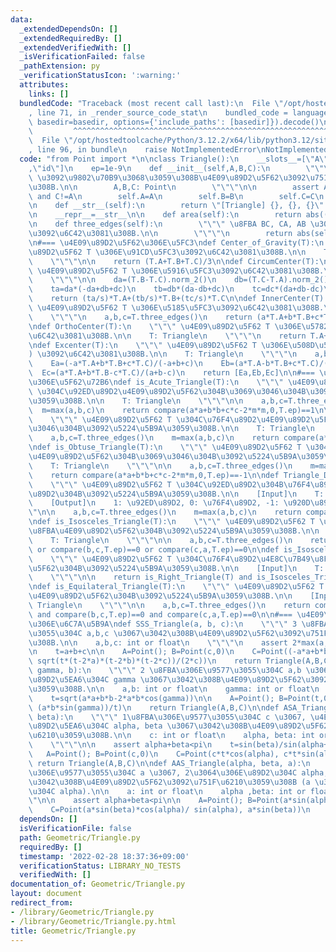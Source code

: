 ```yaml
---
data:
  _extendedDependsOn: []
  _extendedRequiredBy: []
  _extendedVerifiedWith: []
  _isVerificationFailed: false
  _pathExtension: py
  _verificationStatusIcon: ':warning:'
  attributes:
    links: []
  bundledCode: "Traceback (most recent call last):\n  File \"/opt/hostedtoolcache/Python/3.12.2/x64/lib/python3.12/site-packages/onlinejudge_verify/documentation/build.py\"\
    , line 71, in _render_source_code_stat\n    bundled_code = language.bundle(stat.path,\
    \ basedir=basedir, options={'include_paths': [basedir]}).decode()\n          \
    \         ^^^^^^^^^^^^^^^^^^^^^^^^^^^^^^^^^^^^^^^^^^^^^^^^^^^^^^^^^^^^^^^^^^^^^^^^^^^^^^^^^\n\
    \  File \"/opt/hostedtoolcache/Python/3.12.2/x64/lib/python3.12/site-packages/onlinejudge_verify/languages/python.py\"\
    , line 96, in bundle\n    raise NotImplementedError\nNotImplementedError\n"
  code: "from Point import *\n\nclass Triangle():\n    __slots__=[\"A\",\"B\",\"C\"\
    ,\"id\"]\n    ep=1e-9\n    def __init__(self,A,B,C):\n        \"\"\" 3\u70B9 A,B,C\
    \ \u3092\u9802\u70B9\u3068\u3059\u308B\u4E09\u89D2\u5F62\u3092\u751F\u6210\u3059\
    \u308B.\n\n        A,B,C: Point\n        \"\"\"\n\n        assert A!=B and B!=C\
    \ and C!=A\n        self.A=A\n        self.B=B\n        self.C=C\n        self.id=6\n\
    \n    def __str__(self):\n        return \"[Triangle] {}, {}, {}\".format(self.A,self.B,self.C)\n\
    \n    __repr__=__str__\n\n    def area(self):\n        return abs((self.B-self.A).det(self.C-self.A)/2)\n\
    \n    def three_edges(self):\n        \"\"\" \u8FBA BC, CA, AB \u306E\u9577\u3055\
    \u3092\u6C42\u3081\u308B.\n\n        \"\"\"\n        return abs(self.B-self.C),abs(self.C-self.A),abs(self.A-self.B)\n\
    \n#=== \u4E09\u89D2\u5F62\u306E\u5FC3\ndef Center_of_Gravity(T):\n    \"\"\" \u4E09\
    \u89D2\u5F62 T \u306E\u91CD\u5FC3\u3092\u6C42\u3081\u308B.\n\n    T: Triangle\n\
    \    \"\"\"\n\n    return (T.A+T.B+T.C)/3\n\ndef CircumCenter(T):\n    \"\"\"\
    \ \u4E09\u89D2\u5F62 T \u306E\u5916\u5FC3\u3092\u6C42\u3081\u308B.\n\n    T: Triangle\n\
    \    \"\"\"\n\n    da=(T.B-T.C).norm_2()\n    db=(T.C-T.A).norm_2()\n    dc=(T.A-T.B).norm_2()\n\
    \    ta=da*(-da+db+dc)\n    tb=db*(da-db+dc)\n    tc=dc*(da+db-dc)\n    s=ta+tb+tc\n\
    \    return (ta/s)*T.A+(tb/s)*T.B+(tc/s)*T.C\n\ndef InnerCenter(T):\n    \"\"\"\
    \ \u4E09\u89D2\u5F62 T \u306E\u5185\u5FC3\u3092\u6C42\u3081\u308B.\n\n    T: Triangle\n\
    \    \"\"\"\n    a,b,c=T.three_edges()\n    return (a*T.A+b*T.B+c*T.C)/(a+b+c)\n\
    \ndef OrthoCenter(T):\n    \"\"\" \u4E09\u89D2\u5F62 T \u306E\u5782\u5FC3\u3092\
    \u6C42\u3081\u308B.\n\n    T: Triangle\n    \"\"\"\n    return T.A+T.B+T.C-2*CircumCenter(T)\n\
    \ndef Excenter(T):\n    \"\"\" \u4E09\u89D2\u5F62 T \u306E\u508D\u5FC3 (3\u500B\
    ) \u3092\u6C42\u3081\u308B.\n\n    T: Triangle\n    \"\"\"\n    a,b,c=T.three_edges()\n\
    \    Ea=(-a*T.A+b*T.B+c*T.C)/(-a+b+c)\n    Eb=(a*T.A-b*T.B+c*T.C)/(a-b+c)\n  \
    \  Ec=(a*T.A+b*T.B-c*T.C)/(a+b-c)\n    return [Ea,Eb,Ec]\n\n#=== \u4E09\u89D2\u5F62\
    \u306E\u5F62\u72B6\ndef is_Acute_Triangle(T):\n    \"\"\" \u4E09\u89D2\u5F62 T\
    \ \u304C\u92ED\u89D2\u4E09\u89D2\u5F62\u304B\u3069\u3046\u304B\u3092\u5224\u5B9A\
    \u3059\u308B.\n\n    T: Triangle\n    \"\"\"\n\n    a,b,c=T.three_edges()\n  \
    \  m=max(a,b,c)\n    return compare(a*a+b*b+c*c-2*m*m,0,T.ep)==1\n\ndef is_Right_Triangle(T):\n\
    \    \"\"\" \u4E09\u89D2\u5F62 T \u304C\u76F4\u89D2\u4E09\u89D2\u5F62\u304B\u3069\
    \u3046\u304B\u3092\u5224\u5B9A\u3059\u308B.\n\n    T: Triangle\n    \"\"\"\n\n\
    \    a,b,c=T.three_edges()\n    m=max(a,b,c)\n    return compare(a*a+b*b+c*c-2*m*m,0,T.ep)==0\n\
    \ndef is_Obtuse_Triangle(T):\n    \"\"\" \u4E09\u89D2\u5F62 T \u304C\u920D\u89D2\
    \u4E09\u89D2\u5F62\u304B\u3069\u3046\u304B\u3092\u5224\u5B9A\u3059\u308B.\n\n\
    \    T: Triangle\n    \"\"\"\n\n    a,b,c=T.three_edges()\n    m=max(a,b,c)\n\
    \    return compare(a*a+b*b+c*c-2*m*m,0,T.ep)==-1\n\ndef Triangle_Division_by_Angle(T):\n\
    \    \"\"\" \u4E09\u89D2\u5F62 T \u304C\u92ED\u89D2\u304B\u76F4\u89D2\u304B\u920D\
    \u89D2\u304B\u3092\u5224\u5B9A\u3059\u308B.\n\n    [Input]\n    T: Triangle\n\n\
    \    [Output]\n    1: \u92ED\u89D2, 0: \u76F4\u89D2, -1: \u920D\u89D2\n    \"\"\
    \"\n\n    a,b,c=T.three_edges()\n    m=max(a,b,c)\n    return compare(a*a+b*b+c*c-2*m*m,0,T.ep)\n\
    \ndef is_Isosceles_Triangle(T):\n    \"\"\" \u4E09\u89D2\u5F62 T \u304C\u4E8C\u7B49\
    \u8FBA\u4E09\u89D2\u5F62\u304B\u3092\u5224\u5B9A\u3059\u308B.\n\n    [Input]\n\
    \    T: Triangle\n    \"\"\"\n\n    a,b,c=T.three_edges()\n    return compare(a,b,T.ep)==0\
    \ or compare(b,c,T.ep)==0 or compare(c,a,T.ep)==0\n\ndef is_Isosceles_Right_Triangle(T):\n\
    \    \"\"\" \u4E09\u89D2\u5F62 T \u304C\u76F4\u89D2\u4E8C\u7B49\u8FBA\u4E09\u89D2\
    \u5F62\u304B\u3092\u5224\u5B9A\u3059\u308B.\n\n    [Input]\n    T: Triangle\n\
    \    \"\"\"\n\n    return is_Right_Triangle(T) and is_Isosceles_Triangle(T)\n\n\
    \ndef is_Equilateral_Triangle(T):\n    \"\"\" \u4E09\u89D2\u5F62 T \u304C\u6B63\
    \u4E09\u89D2\u5F62\u304B\u3092\u5224\u5B9A\u3059\u308B.\n\n    [Input]\n    T:\
    \ Triangle\n    \"\"\"\n\n    a,b,c=T.three_edges()\n    return compare(a,b,T.ep)==0\
    \ and compare(b,c,T.ep)==0 and compare(c,a,T.ep)==0\n\n#=== \u4E09\u89D2\u5F62\
    \u306E\u6C7A\u5B9A\ndef SSS_Triangle(a, b, c):\n    \"\"\" 3 \u8FBA\u306E\u9577\
    \u3055\u304C a,b,c \u3067\u3042\u308B\u4E09\u89D2\u5F62\u3092\u751F\u6210\u3059\
    \u308B.\n\n    a,b,c: int or float\n    \"\"\"\n    assert 2*max(a,b,c)<a+b+c\n\
    \n    t=a+b+c\n\n    A=Point(); B=Point(c,0)\n    C=Point((-a*a+b*b+c*c)/(2*c),\
    \ sqrt(t*(t-2*a)*(t-2*b)*(t-2*c))/(2*c))\n    return Triangle(A,B,C)\n\ndef SAS_Triangle(a,\
    \ gamma, b):\n    \"\"\" 2 \u8FBA\u306E\u9577\u3055\u304C a,b \u3067 ,\u9593\u306E\
    \u89D2\u5EA6\u304C gamma \u3067\u3042\u308B\u4E09\u89D2\u5F62\u3092\u751F\u6210\
    \u3059\u308B.\n\n    a,b: int or float\n    gamma: int or float\n    \"\"\"\n\n\
    \    t=sqrt(a*a+b*b-2*a*b*cos(gamma))\n\n    A=Point(); B=Point(t,0)\n    C=Point((b*b-a*b*cos(gamma))/t,\
    \ (a*b*sin(gamma))/t)\n    return Triangle(A,B,C)\n\ndef ASA_Triangle(alpha ,c,\
    \ beta):\n    \"\"\" 1\u8FBA\u306E\u9577\u3055\u304C c \u3067, \u4E21\u7AEF\u306E\
    \u89D2\u5EA6\u304C alpha, beta \u3067\u3042\u308B\u4E09\u89D2\u5F62\u3092\u751F\
    \u6210\u3059\u308B.\n\n    c: int or float\n    alpha, beta: int or float (alpha+beta<pi)\n\
    \    \"\"\"\n\n    assert alpha+beta<pi\n    t=sin(beta)/sin(alpha+beta)\n\n \
    \   A=Point(); B=Point(c,0)\n    C=Point(c*t*cos(alpha), c*t*sin(alpha))\n   \
    \ return Triangle(A,B,C)\n\ndef AAS_Triangle(alpha, beta, a):\n    \"\"\" 1\u8FBA\
    \u306E\u9577\u3055\u304C a \u3067, 2\u3064\u306E\u89D2\u304C alpha, beta \u3067\
    \u3042\u308B\u4E09\u89D2\u5F62\u3092\u751F\u6210\u3059\u308B (a \u306E\u5BFE\u89D2\
    \u304C alpha).\n\n    a: int or float\n    alpha ,beta: int or float\n    \"\"\
    \"\n\n    assert alpha+beta<pi\n\n    A=Point(); B=Point(a*sin(alpha+beta)/sin(alpha),0)\n\
    \    C=Point(a*sin(beta)*cos(alpha)/ sin(alpha), a*sin(beta))\n    return Triangle(A,B,C)\n"
  dependsOn: []
  isVerificationFile: false
  path: Geometric/Triangle.py
  requiredBy: []
  timestamp: '2022-02-28 18:37:36+09:00'
  verificationStatus: LIBRARY_NO_TESTS
  verifiedWith: []
documentation_of: Geometric/Triangle.py
layout: document
redirect_from:
- /library/Geometric/Triangle.py
- /library/Geometric/Triangle.py.html
title: Geometric/Triangle.py
---
```

